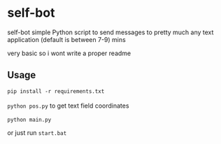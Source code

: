 # self-bot
self-bot simple Python script to send messages to pretty much any text application (default is between 7-9) mins

very basic so i wont write a proper readme

## Usage

`
pip install -r requirements.txt
`<br><br>
`python pos.py` to get text field coordinates <br><br>
`python main.py`


or just run `start.bat`
